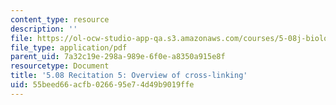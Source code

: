 ```yaml
---
content_type: resource
description: ''
file: https://ol-ocw-studio-app-qa.s3.amazonaws.com/courses/5-08j-biological-chemistry-ii-spring-2016/55beed66acfb026695e74d49b9019ffe_MIT5_08jS16r5_overview.pdf
file_type: application/pdf
parent_uid: 7a32c19e-298a-989e-6f0e-a8350a915e8f
resourcetype: Document
title: '5.08 Recitation 5: Overview of cross-linking'
uid: 55beed66-acfb-0266-95e7-4d49b9019ffe
---
```

